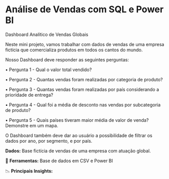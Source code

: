 # Análise de Vendas com SQL e Power BI  

Dashboard Analítico de Vendas Globais

Neste mini projeto, vamos trabalhar com dados de vendas de uma empresa fictícia que comercializa produtos em todos os cantos do mundo.

Nosso Dashboard deve responder as seguintes perguntas:

• Pergunta 1 - Qual o valor total vendido?

• Pergunta 2 - Quantas vendas foram realizadas por categoria de produto?

• Pergunta 3 - Quantas vendas foram realizadas por país considerando a prioridade de entrega?

• Pergunta 4 - Qual foi a média de desconto nas vendas por subcategoria de produto?

• Pergunta 5 - Quais países tiveram maior média de valor de venda? Demonstre em um mapa.

O Dashboard também deve dar ao usuário a possibilidade de filtrar os dados por ano, por segmento, e por país.

**Dados:** Base fictícia de vendas de uma empresa com atuação global.  

🔧 **Ferramentas:** Base de dados em CSV e Power BI  

📉 **Principais Insights:**  
